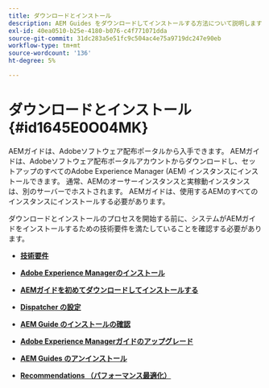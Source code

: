 ```yaml
---
title: ダウンロードとインストール
description: AEM Guides をダウンロードしてインストールする方法について説明します
exl-id: 40ea0510-b25e-4180-b076-c4f771071dda
source-git-commit: 31dc283a5e51fc9c504ac4e75a9719dc247e90eb
workflow-type: tm+mt
source-wordcount: '136'
ht-degree: 5%

---
```


# ダウンロードとインストール {#id1645E0O04MK}

AEMガイドは、Adobeソフトウェア配布ポータルから入手できます。 AEMガイドは、Adobeソフトウェア配布ポータルアカウントからダウンロードし、セットアップのすべてのAdobe Experience Manager \(AEM\) インスタンスにインストールできます。 通常、AEMのオーサーインスタンスと実稼動インスタンスは、別のサーバーでホストされます。 AEMガイドは、使用するAEMのすべてのインスタンスにインストールする必要があります。

ダウンロードとインストールのプロセスを開始する前に、システムがAEMガイドをインストールするための技術要件を満たしていることを確認する必要があります。

- **[技術要件](download-install-technical-requirements.md)**

- **[Adobe Experience Managerのインストール](download-install-aem.md)**

- **[AEMガイドを初めてダウンロードしてインストールする](download-install-aemg-first-time.md)**

- **[Dispatcher の設定](download-install-configure-dispatcher.md)**

- **[AEM Guide のインストールの確認](download-install-verify-aemg-installation.md)**

- **[Adobe Experience Managerガイドのアップグレード](upgrade-xml-documentation.md)**

- **[AEM Guides のアンインストール](download-install-unistall-aemg.md)**

- **[Recommendations （パフォーマンス最適化）](download-install-recommend-perf-optimiz.md)**
